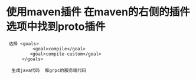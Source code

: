 # 使用maven插件 在maven的右侧的插件选项中找到proto插件


     选择 <goals>
              <goal>compile</goal>
             <goal>compile-custom</goal>
          </goals>
          
      生成java代码  和grpc的服务端代码